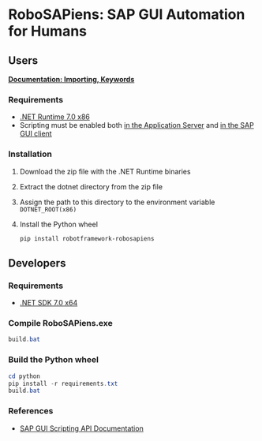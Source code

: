 # RoboSAPiens: SAP GUI Automation for Humans

## Users

**[Documentation: Importing, Keywords](https://imbus.github.io/robotframework-robosapiens/)**

### Requirements

- [.NET Runtime 7.0 x86](https://dotnet.microsoft.com/en-us/download/dotnet/7.0)
- Scripting must be enabled both [in the Application Server](https://help.sap.com/saphelp_aii710/helpdata/en/ba/b8710932b8c64a9e8acf5b6f65e740/content.htm?no_cache=true) and [in the SAP GUI client](https://help.sap.com/docs/sap_gui_for_windows/63bd20104af84112973ad59590645513/7ddb7c9c4a4c43219a65eee4ca8db001.html?version=760.01&locale=en-US)


### Installation

1. Download the zip file with the .NET Runtime binaries
2. Extract the dotnet directory from the zip file
3. Assign the path to this directory to the environment variable `DOTNET_ROOT(x86)`
4. Install the Python wheel

    ```powershell
    pip install robotframework-robosapiens
    ```


## Developers

### Requirements

- [.NET SDK 7.0 x64](https://dotnet.microsoft.com/en-us/download/dotnet/7.0)

### Compile RoboSAPiens.exe

```powershell
build.bat
```

### Build the Python wheel

```powershell
cd python
pip install -r requirements.txt
build.bat
```

### References

- [SAP GUI Scripting API Documentation](https://help.sap.com/docs/sap_gui_for_windows/b47d018c3b9b45e897faf66a6c0885a8/babdf65f4d0a4bd8b40f5ff132cb12fa.html?locale=en-US)

